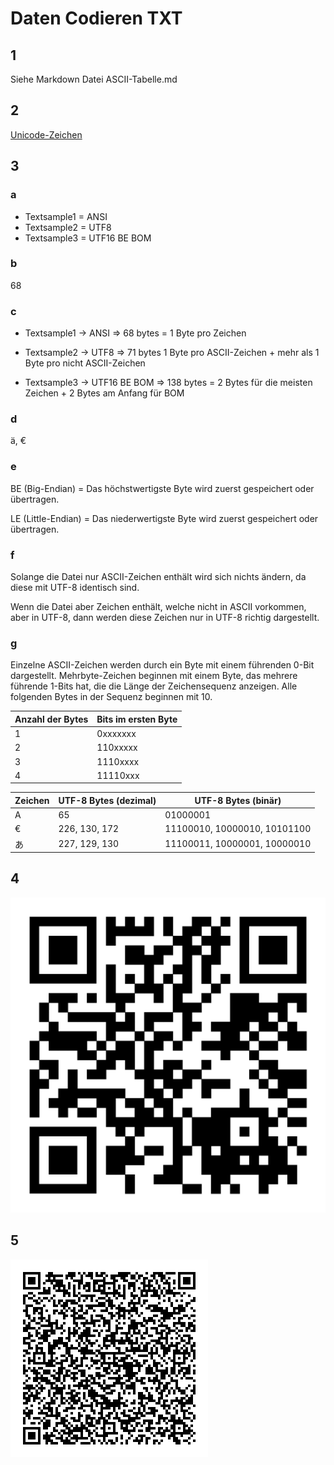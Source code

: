 # Daten Codieren TXT

## 1

Siehe Markdown Datei ASCII-Tabelle.md

## 2

[Unicode-Zeichen](https://symbl.cc/de/unicode/table)

## 3

### a

- Textsample1 = ANSI
- Textsample2 = UTF8
- Textsample3 = UTF16 BE BOM

### b

68

### c

- Textsample1 -> ANSI => 68 bytes = 1 Byte pro Zeichen

- Textsample2 -> UTF8 => 71 bytes 1 Byte pro ASCII-Zeichen + mehr als 1 Byte pro nicht ASCII-Zeichen

- Textsample3 -> UTF16 BE BOM => 138 bytes = 2 Bytes für die meisten Zeichen + 2 Bytes am Anfang für BOM

### d

ä, €

### e

BE (Big-Endian) = Das höchstwertigste Byte wird zuerst gespeichert oder übertragen.

LE (Little-Endian) = Das niederwertigste Byte wird zuerst gespeichert oder übertragen.

### f

Solange die Datei nur ASCII-Zeichen enthält wird sich nichts ändern, da diese mit UTF-8 identisch sind.

Wenn die Datei aber Zeichen enthält, welche nicht in ASCII vorkommen, aber in UTF-8, dann werden diese Zeichen nur in UTF-8 richtig dargestellt.

### g

Einzelne ASCII-Zeichen werden durch ein Byte mit einem führenden 0-Bit dargestellt. Mehrbyte-Zeichen beginnen mit einem Byte, das mehrere führende 1-Bits hat, die die Länge der Zeichensequenz anzeigen. Alle folgenden Bytes in der Sequenz beginnen mit 10.

| Anzahl der Bytes | Bits im ersten Byte |
|------------------|---------------------|
| 1                | 0xxxxxxx            |
| 2                | 110xxxxx            |
| 3                | 1110xxxx            |
| 4                | 11110xxx            |

| Zeichen | UTF-8 Bytes (dezimal) | UTF-8 Bytes (binär) |
|---------|-----------------------|---------------------|
| A       | 65                    | 01000001            |
| €       | 226, 130, 172         | 11100010, 10000010, 10101100 |
| あ      | 227, 129, 130         | 11100011, 10000001, 10000010 |

## 4

![QR-Code](QR-Code.svg)

## 5

![QR-Code für Ticket](QR-Code-Ticket.png)
